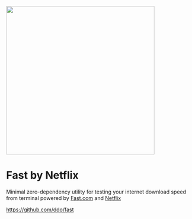 <img src="https://raw.githubusercontent.com/ovrclk/awesome-akash/benchmarking/fast/fast-logo.svg" width="400">

# Fast by Netflix
Minimal zero-dependency utility for testing your internet download speed from terminal powered by [Fast.com](https://fast.com) and [Netflix](https://netflix.com)

https://github.com/ddo/fast
